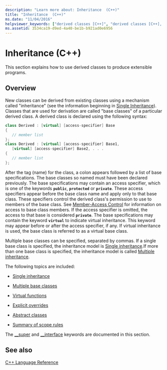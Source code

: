 ```yaml
---
description: "Learn more about: Inheritance  (C++)"
title: "Inheritance  (C++)"
ms.date: "11/04/2016"
helpviewer_keywords: ["derived classes [C++]", "derived classes [C++], about derived classes", "classes [C++], derived"]
ms.assetid: 3534ca19-d9ed-4a40-be1b-b921ad0e6956
---
```

# Inheritance  (C++)

This section explains how to use derived classes to produce extensible programs.

## Overview

New classes can be derived from existing classes using a mechanism called "inheritance" (see the information beginning in [Single Inheritance](../cpp/single-inheritance.md)). Classes that are used for derivation are called "base classes" of a particular derived class. A derived class is declared using the following syntax:

```cpp
class Derived : [virtual] [access-specifier] Base
{
   // member list
};
class Derived : [virtual] [access-specifier] Base1,
   [virtual] [access-specifier] Base2, . . .
{
   // member list
};
```

After the tag (name) for the class, a colon appears followed by a list of base specifications.  The base classes so named must have been declared previously.  The base specifications may contain an access specifier, which is one of the keywords **`public`**, **`protected`** or **`private`**.  These access specifiers appear before the base class name and apply only to that base class.  These specifiers control the derived class's permission to use to members of the base class.  See [Member-Access Control](../cpp/member-access-control-cpp.md) for information on access to base class members.  If the access specifier is omitted, the access to that base is considered **`private`**.  The base specifications may contain the keyword **`virtual`** to indicate virtual inheritance.  This keyword may appear before or after the access specifier, if any.  If virtual inheritance is used, the base class is referred to as a virtual base class.

Multiple base classes can be specified, separated by commas.  If a single base class is specified, the inheritance model is [Single inheritance](../cpp/single-inheritance.md).If more than one base class is specified, the inheritance model is called [Multiple inheritance](../cpp/multiple-base-classes.md).

The following topics are included:

- [Single inheritance](../cpp/single-inheritance.md)

- [Multiple base classes](../cpp/multiple-base-classes.md)

- [Virtual functions](../cpp/virtual-functions.md)

- [Explicit overrides](../cpp/explicit-overrides-cpp.md)

- [Abstract classes](../cpp/abstract-classes-cpp.md)

- [Summary of scope rules](../cpp/summary-of-scope-rules.md)

The [__super](../cpp/super.md) and [__interface](../cpp/interface.md) keywords are documented in this section.

## See also

[C++ Language Reference](../cpp/cpp-language-reference.md)
